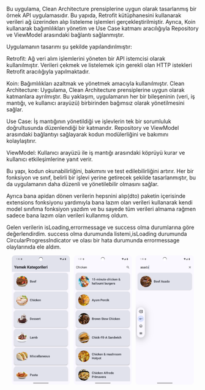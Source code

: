 

Bu uygulama, Clean Architecture prensiplerine uygun olarak tasarlanmış bir örnek API uygulamasıdır. Bu yapıda, Retrofit kütüphanesini kullanarak verileri ağ üzerinden alıp listeleme işlemleri gerçekleştirilmiştir. 
Ayrıca, Koin kullanarak bağımlılıkları yönetim ve Use Case katmanı aracılığıyla Repository ve ViewModel arasındaki bağlantı sağlanmıştır.

Uygulamanın tasarımı şu şekilde yapılandırılmıştır:

Retrofit: Ağ veri alım işlemlerini yöneten bir API istemcisi olarak kullanılmıştır. Verileri çekmek ve listelemek için gerekli olan HTTP istekleri Retrofit aracılığıyla yapılmaktadır.

Koin: Bağımlılıkları azaltmak ve yönetmek amacıyla kullanılmıştır.
Clean Architecture: Uygulama, Clean Architecture prensiplerine uygun olarak katmanlara ayrılmıştır. Bu yaklaşım, uygulamanın her bir bileşeninin (veri, iş mantığı, ve kullanıcı arayüzü) 
birbirinden bağımsız olarak yönetilmesini sağlar.

Use Case: İş mantığının yönetildiği ve işlevlerin tek bir sorumluluk doğrultusunda düzenlendiği bir katmandır. Repository ve ViewModel arasındaki bağlantıyı sağlayarak kodun modülerliğini ve bakımını kolaylaştırır.

ViewModel: Kullanıcı arayüzü ile iş mantığı arasındaki köprüyü kurar ve kullanıcı etkileşimlerine yanıt verir.

Bu yapı, kodun okunabilirliğini, bakımını ve test edilebilirliğini artırır. Her bir fonksiyon ve sınıf, belirli bir işlevi yerine getirecek şekilde tasarlanmıştır, bu da uygulamanın daha düzenli ve yönetilebilir olmasını sağlar.

Ayrıca bana apidan dönen verilerin hepsnini alıp(dto) paketin içerisinde extensions fonksiyonu yardımıyla bana lazım olan verileri kullanarak kendi model sınıfıma fonksiyon yazdım ve bu sayede tüm verileri almama rağmen sadece bana lazım olan verileri kullanmış oldum.

Gelen verilerin isLoading,errormessage ve success olma durumlarına göre değerlendirdim. success olma durumunda listemi,isLoading durumunda CircularProgressIndicator ve olası bir hata durumunda errormessage olaylarınıda ele aldım.

<div style="display: flex; justify-content: center; gap: 10px;">
  <img src="https://github.com/dumanYusuf/RetroKoinLivedataApp/blob/master/meal1.png?raw=true" alt="Meal 1" style="width: 152px; height: auto; border-radius: 8px;">
  <img src="https://github.com/dumanYusuf/RetroKoinLivedataApp/blob/master/meal2.png?raw=true" alt="Meal 2" style="width: 152px; height: auto; border-radius: 8px;">
  <img src="https://github.com/dumanYusuf/RetroKoinLivedataApp/blob/master/meal3.png?raw=true" alt="Meal 3" style="width: 152px; height: auto; border-radius: 8px;">
</div>

